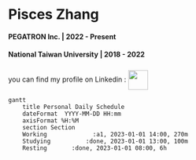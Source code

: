 <h1 align="left">Pisces Zhang</h1>
<h4 align="left">PEGATRON Inc. | 2022 - Present</h4>
<h4 align="left">National Taiwan University | 2018 - 2022</h4>
<h5 align="left"></h4>
<p align="left">
  you can find my profile on Linkedin :   
  <a href="https://www.linkedin.com/in/hong-rui-zhang-1a248016b/" target="blank">
  <img align="center" src="https://cdn-icons-png.flaticon.com/512/174/174857.png" alt="" height="40" width="40" />
  </a>
</p>

```mermaid
gantt
    title Personal Daily Schedule
    dateFormat  YYYY-MM-DD HH:mm
    axisFormat %H:%M
    section Section
    Working             :a1, 2023-01-01 14:00, 270m
    Studying          :done, 2023-01-01 13:00, 100m
    Resting       :done, 2023-01-01 08:00, 6h
```
```
